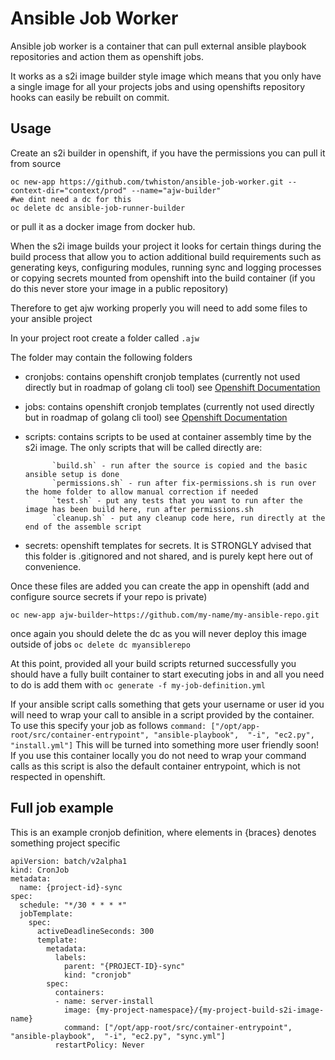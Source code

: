 # Ansible Job Worker

Ansible job worker is a container that can pull external ansible playbook repositories and action them as openshift jobs.

It works as a s2i image builder style image which means that you only have a single image for all your projects jobs
and using openshifts repository hooks can easily be rebuilt on commit.


## Usage

Create an s2i builder in openshift, if you have the permissions you can pull it from source
```
oc new-app https://github.com/twhiston/ansible-job-worker.git --context-dir="context/prod" --name="ajw-builder"
#we dint need a dc for this
oc delete dc ansible-job-runner-builder
```
or pull it as a docker image from docker hub.


When the s2i image builds your project it looks for certain things during the build process that allow
you to action additional build requirements  such as generating keys, configuring modules, running sync and logging processes
or copying secrets mounted from openshift into the build container (if you do this never store your image in a public repository)

Therefore to get ajw working properly you will need to add some files to your ansible project

In your project root create a folder  called `.ajw`

The folder may contain the following folders


* cronjobs:
        contains openshift cronjob templates (currently not used directly but in roadmap of golang cli tool)
        see [Openshift Documentation](https://docs.openshift.org/latest/dev_guide/cron_jobs.html)


* jobs:
        contains openshift cronjob templates (currently not used directly but in roadmap of golang cli tool)
        see [Openshift Documentation](https://docs.openshift.org/latest/dev_guide/jobs.html)


* scripts:
        contains scripts to be used at container assembly time by the s2i image.
        The only scripts that will be called directly are:
        
            `build.sh` - run after the source is copied and the basic ansible setup is done
            `permissions.sh` - run after fix-permissions.sh is run over the home folder to allow manual correction if needed
            `test.sh` - put any tests that you want to run after the image has been build here, run after permissions.sh
            `cleanup.sh` - put any cleanup code here, run directly at the end of the assemble script


* secrets:
        openshift templates for secrets. It is STRONGLY advised that this folder is .gitignored and not shared, and is purely kept here out of convenience.


Once these files are added you can create the app in openshift (add and configure source secrets if your repo is private)

`oc new-app ajw-builder~https://github.com/my-name/my-ansible-repo.git `

once again you should delete the dc as you will never deploy this image outside of jobs
`oc delete dc myansiblerepo`

At this point, provided all your build scripts returned successfully you should have a fully built container to start executing jobs in
and all you need to do is add them with `oc generate -f my-job-definition.yml`

If your ansible script calls something that gets your username or user id you will need to wrap your call to ansible in a script
provided by the container. To use this specify your job as follows
`command: ["/opt/app-root/src/container-entrypoint", "ansible-playbook",  "-i", "ec2.py", "install.yml"]`
This will be turned into something more user friendly soon! If you use this container locally you do not need to wrap your command calls
as this script is also the default container entrypoint, which is not respected in openshift.

## Full job example

This is an example cronjob definition, where elements in {braces} denotes something project specific

```
apiVersion: batch/v2alpha1
kind: CronJob
metadata:
  name: {project-id}-sync
spec:
  schedule: "*/30 * * * *"
  jobTemplate:
    spec:
      activeDeadlineSeconds: 300
      template:
        metadata:
          labels:
            parent: "{PROJECT-ID}-sync"
            kind: "cronjob"
        spec:
          containers:
          - name: server-install
            image: {my-project-namespace}/{my-project-build-s2i-image-name}
            command: ["/opt/app-root/src/container-entrypoint", "ansible-playbook",  "-i", "ec2.py", "sync.yml"]
          restartPolicy: Never
```
